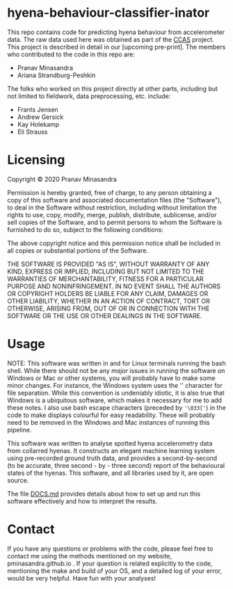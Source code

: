 # hyena-behaviour-classifier-inator
This repo contains code for predicting hyena behaviour from accelerometer data.
The raw data used here was obtained as part of the [CCAS](https://movecall.group)
project. This project is described in detail in our [upcoming pre-print].
The members who contributed to the code in this repo are:
- Pranav Minasandra
- Ariana Strandburg-Peshkin

The folks who worked on this project directly at other parts, including but not limited
to fieldwork, data preprocessing, etc. include:
- Frants Jensen
- Andrew Gersick
- Kay Holekamp
- Eli Strauss

# Licensing
Copyright © 2020 Pranav Minasandra

Permission is hereby granted, free of charge, to any person obtaining a copy of
this software and associated documentation files (the "Software"), to deal in
the Software without restriction, including without limitation the rights to
use, copy, modify, merge, publish, distribute, sublicense, and/or sell copies of
the Software, and to permit persons to whom the Software is furnished to do so,
subject to the following conditions:

The above copyright notice and this permission notice shall be included in all
copies or substantial portions of the Software.

THE SOFTWARE IS PROVIDED "AS IS", WITHOUT WARRANTY OF ANY KIND, EXPRESS OR
IMPLIED, INCLUDING BUT NOT LIMITED TO THE WARRANTIES OF MERCHANTABILITY, FITNESS
FOR A PARTICULAR PURPOSE AND NONINFRINGEMENT. IN NO EVENT SHALL THE AUTHORS OR
COPYRIGHT HOLDERS BE LIABLE FOR ANY CLAIM, DAMAGES OR OTHER LIABILITY, WHETHER
IN AN ACTION OF CONTRACT, TORT OR OTHERWISE, ARISING FROM, OUT OF OR IN
CONNECTION WITH THE SOFTWARE OR THE USE OR OTHER DEALINGS IN THE SOFTWARE.


# Usage
NOTE: This software was written in and for Linux terminals running the bash
shell. While there should not be any *major* issues in running the software on
Windows or Mac or other systems, you will probably have to make some minor
changes. For instance, the Windows system uses the '\' character for file
separation. While this convention is undeniably idiotic, it is also true that
Windows is a ubiquitous software, which makes it necessary for me to add these
notes. I also use bash escape characters (preceded by `'\033['`) in the code to
make displays colourful for easy readability. These will probably need to be
removed in the Windows and Mac instances of running this pipeline. 

This software was written to analyse spotted hyena accelerometry data from
collarred hyenas. It constructs an elegant machine learning system using
pre-recorded ground truth data, and provides a second-by-second (to be accurate,
three second - by - three second) report of the behavioural states of the
hyenas. This software, and all libraries used by it, are open source. 

The file [DOCS.md](./DOCS.md) provides details about how to set up and run this software
effectively and how to interpret the results. 


# Contact
If you have any questions or problems with the code, please feel free to contact
me using the methods mentioned on my website, pminasandra.github.io . If your
question is related explicitly to the code, mentioning the make and build of
your OS, and a detailed log of your error, would be very helpful. Have fun with
your analyses!

